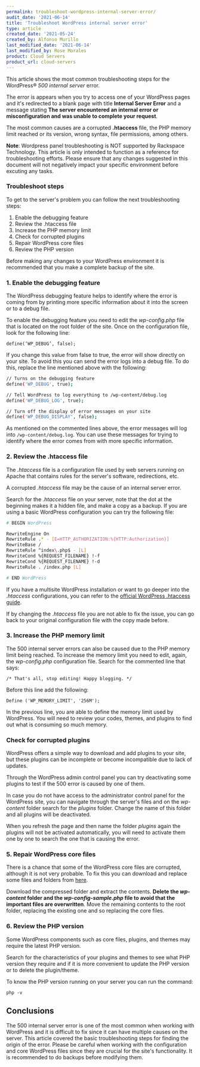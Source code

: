 ```yaml
---
permalink: troubleshoot-wordpress-internal-server-error/
audit_date: '2021-06-14'
title: 'Troubleshoot WordPress internal server error'
type: article
created_date: '2021-05-24'
created_by: Alfonso Murillo
last_modified_date: '2021-06-14'
last_modified_by: Rose Morales
product: Cloud Servers
product_url: cloud-servers
---
```


This article shows the most common troubleshooting steps for the WordPress&reg;
*500 internal server* error.

The error is appears when you try to access one of your WordPress pages and it's
redirected to a blank page with title **Internal Server Error** and a message
stating **The server encountered an internal error or misconfiguration and was
unable to complete your request**.

The most common causes are a corrupted **.htaccess** file, the PHP memory limit
reached or its version, wrong syntax, file permissions, among others.

**Note**: Wordpress panel troubleshooting is NOT supported by Rackspace
Technology. This article is only intended to function as a reference for
troubleshooting efforts. Please ensure that any changes suggested in this
document will not negatively impact your specific environment before excuting
any tasks.

### Troubleshoot steps

To get to the server's problem you can follow the next troubleshooting steps:

1. Enable the debugging feature
2. Review the .htaccess file
3. Increase the PHP memory limit
4. Check for corrupted plugins
5. Repair WordPress core files
6. Review the PHP version

Before making any changes to your WordPress environment it is recommended that you make a complete backup of the site.

### 1. Enable the debugging feature

The WordPress debugging feature helps to identify where the error is coming from
by printing more specific information about it into the screen or to a debug
file.

To enable the debugging feature you need to edit the *wp-config.php* file that
is located on the root folder of the site. Once on the configuration file, look
for the following line:

`define(‘WP_DEBUG’, false);`

If you change this value from false to true, the error will show directly on
your site. To avoid this you can send the error logs into a debug file. To do
this, replace the line mentioned above with the following:

```sh
// Turns on the debugging feature
define('WP_DEBUG', true);

// Tell WordPress to log everything to /wp-content/debug.log
define('WP_DEBUG_LOG', true);

// Turn off the display of error messages on your site
define('WP_DEBUG_DISPLAY', false);
```

As mentioned on the commented lines above, the error messages will log into
`/wp-content/debug.log`. You can use these messages for trying to identify where
the error comes from with more specific information.

### 2. Review the .htaccess file

The *.htaccess* file is a configuration file used by web servers running on
Apache that contains rules for the server's software, redirections, etc.

A corrupted *.htaccess* file may be the cause of an internal server error.

Search for the *.htaccess* file on your server, note that the dot at the
beginning makes it a hidden file, and make a copy as a backup. If you are using
a basic WordPress configuration you can try the following file:

```sh
# BEGIN WordPress

RewriteEngine On
RewriteRule .* - [E=HTTP_AUTHORIZATION:%{HTTP:Authorization}]
RewriteBase /
RewriteRule ^index\.php$ - [L]
RewriteCond %{REQUEST_FILENAME} !-f
RewriteCond %{REQUEST_FILENAME} !-d
RewriteRule . /index.php [L]

# END WordPress
```

If you have a multisite WordPress installation or want to go deeper into the
*.htaccess* configurations, you can refer to the
[official WordPress .htaccess guide](https://wordpress.org/support/article/htaccess/).

If by changing the *.htaccess* file you are not able to fix the issue, you can
go back to your original configuration file with the copy made before.

### 3. Increase the PHP memory limit

The 500 internal server errors can also be caused due to the PHP memory limit
being reached. To increase the memory limit you need to edit, again, the
*wp-config.php* configuration file. Search for the commented line that says:

`/* That's all, stop editing! Happy blogging. */`

Before this line add the following:

`Define ('WP_MEMORY_LIMIT', '256M');`

In the previous line, you are able to define the memory limit used by WordPress.
You will need to review your codes, themes, and plugins to find out what is
consuming so much memory.

### Check for corrupted plugins

WordPress offers a simple way to download and add plugins to your site, but
these plugins can be incomplete or become incompatible due to lack of updates.

Through the WordPress admin control panel you can try deactivating some plugins
to test if the 500 error is caused by one of them.

In case you do not have access to the administrator control panel for the
WordPress site, you can navigate through the server's files and on the
*wp-content* folder search for the *plugins* folder. Change the name of this
folder and all plugins will be deactivated.

When you refresh the page and then name the folder *plugins* again the plugins
will not be activated automatically, you will need to activate them one by one
to search the one that is causing the error.

### 5. Repair WordPress core files

There is a chance that some of the WordPress core files are corrupted, although
it is not very probable. To fix this you can download and replace some files and
folders from [here](https://wordpress.org/download/#download-install).

Download the compressed folder and extract the contents. **Delete the
*wp-content* folder and the *wp-config-sample.php* file to avoid that the
important files are overwritten**. Move the remaining contents to the root
folder, replacing the existing one and so replacing the core files.

### 6. Review the PHP version

Some WordPress components such as core files, plugins, and themes may require
the latest PHP version.

Search for the characteristics of your plugins and themes to see what PHP
version they require and if it is more convenient to update the PHP version or
to delete the plugin/theme.

To know the PHP version running on your server you can run the command:

`php -v`

## Conclusions

The 500 internal server error is one of the most common when working with
WordPress and it is difficult to fix since it can have multiple causes on the
server. This article covered the basic troubleshooting steps for finding the
origin of the error. Please be careful when working with the configuration and
core WordPress files since they are crucial for the site's functionality. It is
recommended to do backups before modifying them.
